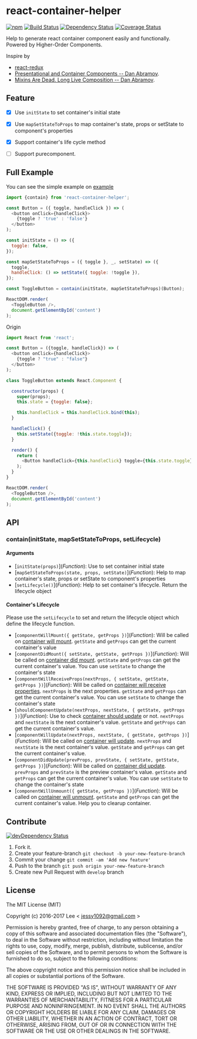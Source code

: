 react-container-helper
=============
[![npm][npm-image]][npm-url] [![Build Status][travis-ci-image]][travis-ci-url] [![Dependency Status][david-dm-image]][david-dm-url] [![Coverage Status][coverage-status-image]][coverage-status-url]

Help to generate react container component easily and functionally. Powered by Higher-Order Components.

Inspire by

- [react-redux](https://github.com/reactjs/react-redux)
- [Presentational and Container Components -- Dan Abramov](https://medium.com/@dan_abramov/smart-and-dumb-components-7ca2f9a7c7d0#.39eod2kgj).
- [Mixins Are Dead. Long Live Composition -- Dan Abramov](https://medium.com/@dan_abramov/mixins-are-dead-long-live-higher-order-components-94a0d2f9e750#.xj7geuov2).


## Feature

- [x] Use `initState` to set container's initial state
- [x] Use `mapSetStateToProps` to map container's state, props or setState to component's properties
- [x] Support container's life cycle method
- [ ] Support purecomponent.


## Full Example

You can see the simple example on [example](./example)

```js
import {contain} from 'react-container-helper';

const Button = ({ toggle, handleClick }) => (
  <button onClick={handleClick}>
    {toggle ? 'true' : 'false'}
  </button>
);

const initState = () => ({
  toggle: false,
});

const mapSetStateToProps = ({ toggle }, _, setState) => ({
  toggle,
  handleClick: () => setState({ toggle: !toggle }),
});

const ToggleButton = contain(initState, mapSetStateToProps)(Button);

ReactDOM.render(
  <ToggleButton />,
  document.getElementById('content')
);
```

Origin
```js
import React from 'react';

const Button = ({toggle, handleClick}) => (
  <button onClick={handleClick}>
    {toggle ? "true" : "false"}
  </button>
);

class ToggleButton extends React.Component {

  constructor(props) {
    super(props);
    this.state = {toggle: false};

    this.handleClick = this.handleClick.bind(this);
  }

  handleClick() {
    this.setState({toggle: !this.state.toggle});
  }

  render() {
    return (
      <Button handleClick={this.handleClick} toggle={this.state.toggle}/>
    );
  }
}

ReactDOM.render(
  <ToggleButton />,
  document.getElementById('content')
);
```


## API

### contain(initState, mapSetStateToProps, setLifecycle)

#### Arguments

- [`initState(props)`]\(*Function*): Use to set container initial state
- [`mapSetStateToProps(state, props, setState)`]\(*Function*): Help to map container's state, props or setState to component's properties
- [`setLifecycle()`]\(*Function*): Help to set container's lifecycle. Return the lifecycle object

#### Container's Lifecycle

Please use the `setLifecycle` to set and return the lifecycle object which define the lifecycle function.

- [`componentWillMount({ getState, getProps })`]\(*Function*): Will be called on [container will mount](https://facebook.github.io/react/docs/react-component.html#componentwillmount). `getState` and `getProps` can get the current container's value
- [`componentDidMount({ setState, getState, getProps })`]\(*Function*): Will be called on [container did mount](https://facebook.github.io/react/docs/react-component.html#componentdidmount). `getState` and `getProps` can get the current container's value. You can use `setState` to change the container's state
- [`componentWillReceiveProps(nextProps, { setState, getState, getProps })`]\(*Function*): Will be called on [container will receive properties](https://facebook.github.io/react/docs/react-component.html#componentwillreceiveprops). `nextProps` is the next properties. `getState` and `getProps` can get the current container's value. You can use `setState` to change the container's state
- [`shouldComponentUpdate(nextProps, nextState, { getState, getProps })`]\(*Function*): Use to check [container should update](https://facebook.github.io/react/docs/react-component.html#shouldcomponentupdate) or not. `nextProps` and `nextState` is the next container's value. `getState` and `getProps` can get the current container's value.
- [`componentWillUpdate(nextProps, nextState, { getState, getProps })`]\(*Function*): Will be called on [container will update](https://facebook.github.io/react/docs/react-component.html#componentwillupdate). `nextProps` and `nextState` is the next container's value. `getState` and `getProps` can get the current container's value.
- [`componentDidUpdate(prevProps, prevState, { setState, getState, getProps })`]\(*Function*): Will be called on [container did update](https://facebook.github.io/react/docs/react-component.html#componentdidupdate). `prevProps` and `prevState` is the preview container's value. `getState` and `getProps` can get the current container's value. You can use `setState` to change the container's state
- [`componentWillUnmount({ getState, getProps })`]\(*Function*): Will be called on [container will unmount](https://facebook.github.io/react/docs/react-component.html#componentwillunmount). `getState` and `getProps` can get the current container's value. Help you to clearup container.

## Contribute
[![devDependency Status][david-dm-dev-image]][david-dm-dev-url]

1. Fork it.
2. Create your feature-branch `git checkout -b your-new-feature-branch`
3. Commit your change `git commit -am 'Add new feature'`
4. Push to the branch `git push origin your-new-feature-branch`
5. Create new Pull Request with `develop` branch

## License

The MIT License (MIT)

Copyright (c) 2016-2017 Lee  < jessy1092@gmail.com >

Permission is hereby granted, free of charge, to any person obtaining a copy of
this software and associated documentation files (the "Software"), to deal in
the Software without restriction, including without limitation the rights to
use, copy, modify, merge, publish, distribute, sublicense, and/or sell copies of
the Software, and to permit persons to whom the Software is furnished to do so,
subject to the following conditions:

The above copyright notice and this permission notice shall be included in all
copies or substantial portions of the Software.

THE SOFTWARE IS PROVIDED "AS IS", WITHOUT WARRANTY OF ANY KIND, EXPRESS OR
IMPLIED, INCLUDING BUT NOT LIMITED TO THE WARRANTIES OF MERCHANTABILITY, FITNESS
FOR A PARTICULAR PURPOSE AND NONINFRINGEMENT. IN NO EVENT SHALL THE AUTHORS OR
COPYRIGHT HOLDERS BE LIABLE FOR ANY CLAIM, DAMAGES OR OTHER LIABILITY, WHETHER
IN AN ACTION OF CONTRACT, TORT OR OTHERWISE, ARISING FROM, OUT OF OR IN
CONNECTION WITH THE SOFTWARE OR THE USE OR OTHER DEALINGS IN THE SOFTWARE.


[npm-image]: https://img.shields.io/npm/v/react-container-helper.svg?style=flat-square
[npm-url]: https://www.npmjs.com/package/react-container-helper

[travis-ci-image]: https://img.shields.io/travis/jessy1092/react-container-helper.svg?style=flat-square
[travis-ci-url]: https://travis-ci.org/jessy1092/react-container-helper

[david-dm-image]: https://img.shields.io/david/jessy1092/react-container-helper.svg?style=flat-square
[david-dm-url]: https://david-dm.org/jessy1092/react-container-helper
[david-dm-dev-image]: https://img.shields.io/david/dev/jessy1092/react-container-helper.svg?style=flat-square
[david-dm-dev-url]: https://david-dm.org/jessy1092/react-container-helper#info=devDependencies

[coverage-status-image]: https://img.shields.io/coveralls/jessy1092/react-container-helper.svg?style=flat-square
[coverage-status-url]: https://coveralls.io/r/jessy1092/react-container-helper
